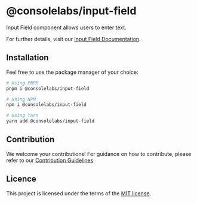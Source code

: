# @consolelabs/input-field

Input Field component allows users to enter text.

For further details, visit our
[Input Field Documentation](https://ds.console.so/?path=/docs/components-inputfield--docs).

## Installation

Feel free to use the package manager of your choice:

```sh
# Using PNPM
pnpm i @consolelabs/input-field

# Using NPM
npm i @consolelabs/input-field

# Using Yarn
yarn add @consolelabs/input-field
```

## Contribution

We welcome your contributions! For guidance on how to contribute, please refer
to our [Contribution Guidelines](/CONTRIBUTING.md).

## Licence

This project is licensed under the terms of the
[MIT license](https://choosealicense.com/licenses/mit/).
